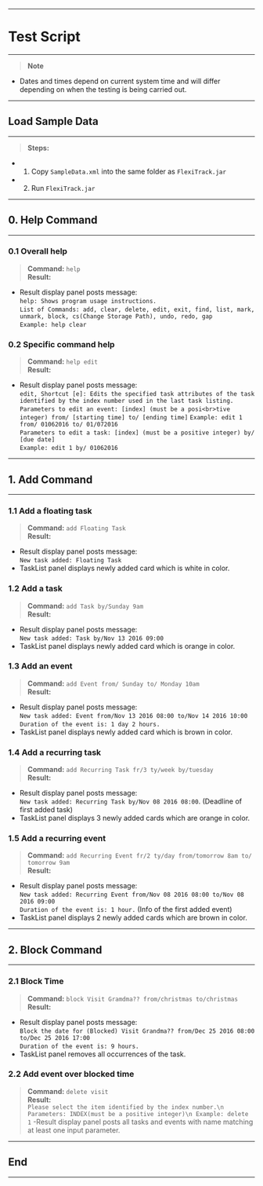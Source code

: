 ------
# Test Script
------
> **Note**
- Dates and times depend on current system time and will differ depending on when the testing is being carried out. <br>

------
## Load Sample Data
------
> **Steps:**
- 1. Copy `SampleData.xml` into the same folder as `FlexiTrack.jar`
- 2. Run `FlexiTrack.jar`

------
## 0. Help Command
------
### 0.1 Overall help
> **Command:** `help` <br>
> **Result:**
- Result display panel posts message: <br>
`help: Shows program usage instructions.` <br>
`List of Commands: add, clear, delete, edit, exit, find, list, mark, unmark, block, cs(Change Storage Path), undo, redo, gap `<br>
`Example: help clear`

### 0.2 Specific command help
> **Command:** `help edit` <br>
> **Result:**
- Result display panel posts message: <br>
`edit, Shortcut [e]: Edits the specified task attributes of the task identified by the index number used in the last task listing.`<br>
`Parameters to edit an event: [index] (must be a posi<br>tive integer) from/ [starting time] to/ [ending time]`
`Example: edit 1 from/ 01062016 to/ 01/072016`<br>
`Parameters to edit a task: [index] (must be a positive integer) by/ [due date]`<br>
`Example: edit 1 by/ 01062016`

------
## 1. Add Command
------
### 1.1 Add a floating task
> **Command:** `add Floating Task` <br>
> **Result:** <br>
- Result display panel posts message: <br>
`New task added: Floating Task`<br>
- TaskList panel displays newly added card which is white in color.

### 1.2 Add a task
> **Command:** `add Task by/Sunday 9am`<br>
> **Result:**<br>
- Result display panel posts message:<br>
`New task added: Task by/Nov 13 2016 09:00`<br>
- TaskList panel displays newly added card which is orange in color.

### 1.3 Add an event
> **Command:** `add Event from/ Sunday to/ Monday 10am`<br>
> **Result:**<br>
- Result display panel posts message:<br>
`New task added: Event from/Nov 13 2016 08:00 to/Nov 14 2016 10:00`
`Duration of the event is: 1 day 2 hours.`
- TaskList panel displays newly added card which is brown in color.

### 1.4 Add a recurring task
> **Command:** `add Recurring Task fr/3 ty/week by/tuesday`<br>
> **Result:**<br>
- Result display panel posts message:<br>
`New task added: Recurring Task by/Nov 08 2016 08:00`. (Deadline of first added task)
- TaskList panel displays 3 newly added cards which are orange in color.

### 1.5 Add a recurring event
> **Command:** `add Recurring Event fr/2 ty/day from/tomorrow 8am to/ tomorrow 9am`<br>
> **Result:**<br>
- Result display panel posts message:<br>
`New task added: Recurring Event from/Nov 08 2016 08:00 to/Nov 08 2016 09:00` <br>
`Duration of the event is: 1 hour.` (Info of the first added event) <br>
- TaskList panel displays 2 newly added cards which are brown in color.

------
## 2. Block Command
------
### 2.1 Block Time
> **Command:** `block Visit Gramdma?? from/christmas to/christmas`<br>
> **Result:**<br>
- Result display panel posts message:<br>
`Block the date for (Blocked) Visit Grandma?? from/Dec 25 2016 08:00 to/Dec 25 2016 17:00`<br>
`Duration of the event is: 9 hours.`<br>
- TaskList panel removes all occurrences of the task. 

### 2.2 Add event over blocked time
> **Command:** `delete visit`<br>
> **Result:**<br>
`Please select the item identified by the index number.\n
Parameters: INDEX(must be a positive integer)\n
Example: delete 1`
-Result display panel posts all tasks and events with name matching at least one input parameter.<br>


------
## End
------ 
